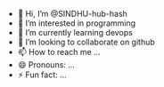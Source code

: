 - 👋 Hi, I’m @SINDHU-hub-hash
- 👀 I’m interested in programming
- 🌱 I’m currently learning devops
- 💞️ I’m looking to collaborate on github
- 📫 How to reach me ...
- 😄 Pronouns: ...
- ⚡ Fun fact: ...

<!---
SINDHU-hub-hash/SINDHU-hub-hash is a ✨ special ✨ repository because its `README.md` (this file) appears on your GitHub profile.
You can click the Preview link to take a look at your changes.
--->
